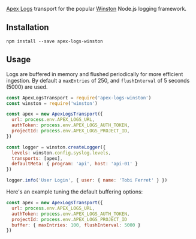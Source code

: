 

[Apex Logs](https://apex.sh/logs/) transport for the popular [Winston](https://github.com/winstonjs/winston) Node.js logging framework.

## Installation

```
npm install --save apex-logs-winston
```

## Usage

Logs are buffered in memory and flushed periodically for more efficient ingestion. By default a `maxEntries` of 250, and `flushInterval` of 5 seconds (5000) are used.

```js
const ApexLogsTransport = require('apex-logs-winston')
const winston = require('winston')

const apex = new ApexLogsTransport({
  url: process.env.APEX_LOGS_URL,
  authToken: process.env.APEX_LOGS_AUTH_TOKEN,
  projectId: process.env.APEX_LOGS_PROJECT_ID,
})

const logger = winston.createLogger({
  levels: winston.config.syslog.levels,
  transports: [apex],
  defaultMeta: { program: 'api', host: 'api-01' }
})

logger.info('User Login', { user: { name: 'Tobi Ferret' } })
```

Here's an example tuning the default buffering options:

```js
const apex = new ApexLogsTransport({
  url: process.env.APEX_LOGS_URL,
  authToken: process.env.APEX_LOGS_AUTH_TOKEN,
  projectId: process.env.APEX_LOGS_PROJECT_ID
  buffer: { maxEntries: 100, flushInterval: 5000 }
})
```

